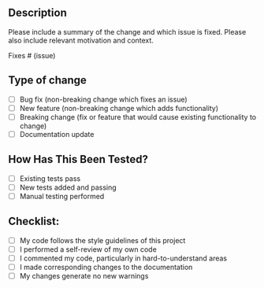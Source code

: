 ## Description
Please include a summary of the change and which issue is fixed. Please also include relevant motivation and context.

Fixes # (issue)

## Type of change
- [ ] Bug fix (non-breaking change which fixes an issue)
- [ ] New feature (non-breaking change which adds functionality)
- [ ] Breaking change (fix or feature that would cause existing functionality to change)
- [ ] Documentation update

## How Has This Been Tested?
- [ ] Existing tests pass
- [ ] New tests added and passing
- [ ] Manual testing performed

## Checklist:
- [ ] My code follows the style guidelines of this project
- [ ] I performed a self-review of my own code
- [ ] I commented my code, particularly in hard-to-understand areas
- [ ] I made corresponding changes to the documentation
- [ ] My changes generate no new warnings